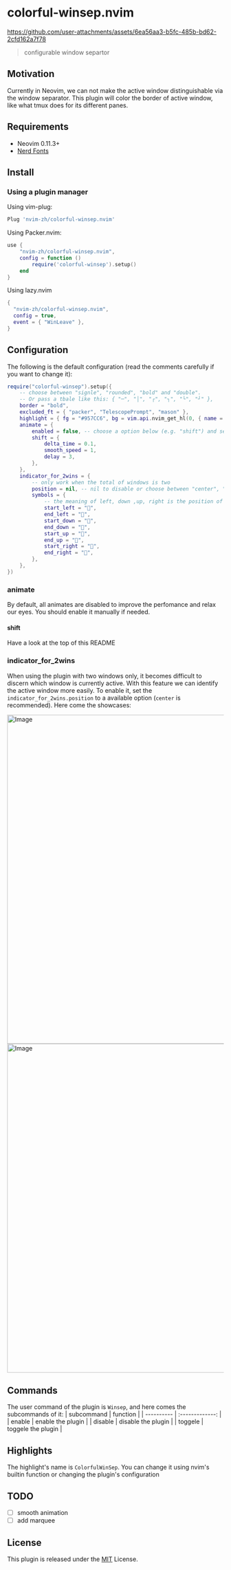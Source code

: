 # colorful-winsep.nvim

https://github.com/user-attachments/assets/6ea56aa3-b5fc-485b-bd62-2cfd162a7f78
> configurable window separtor

## Motivation

Currently in Neovim, we can not make the active window distinguishable via the window separator.
This plugin will color the border of active window, like what tmux does for its different panes.

## Requirements

+ Neovim 0.11.3+
+ [Nerd Fonts](https://www.nerdfonts.com/)

## Install
### Using a plugin manager

Using vim-plug:

```lua
Plug 'nvim-zh/colorful-winsep.nvim'
```

Using Packer.nvim:

```lua
use {
    "nvim-zh/colorful-winsep.nvim",
    config = function ()
        require('colorful-winsep').setup()
    end
}
```

Using lazy.nvim

```lua
{
  "nvim-zh/colorful-winsep.nvim",
  config = true,
  event = { "WinLeave" },
}
```

## Configuration

The following is the default configuration (read the comments carefully if you want to change it):
```lua
require("colorful-winsep").setup({
    -- choose between "signle", "rounded", "bold" and "double".
    -- Or pass a tbale like this: { "─", "│", "┌", "┐", "└", "┘" },
    border = "bold",
    excluded_ft = { "packer", "TelescopePrompt", "mason" },
    highlight = { fg = "#957CC6", bg = vim.api.nvim_get_hl(0, { name = "Normal" }).bg },
    animate = {
        enabled = false, -- choose a option below (e.g. "shift") and set option for it if needed
        shift = {
            delta_time = 0.1,
            smooth_speed = 1,
            delay = 3,
        },
    },
    indicator_for_2wins = {
        -- only work when the total of windows is two
        position = nil, -- nil to disable or choose between "center", "start", "end" and "both"
        symbols = {
            -- the meaning of left, down ,up, right is the position of separator
            start_left = "󱞬",
            end_left = "󱞪",
            start_down = "󱞾",
            end_down = "󱟀",
            start_up = "󱞢",
            end_up = "󱞤",
            start_right = "󱞨",
            end_right = "󱞦",
        },
    },
})
```

### animate
By default, all animates are disabled to improve the perfomance and relax our eyes. You should enable it manually if needed.

#### shift
Have a look at the top of this README

### indicator_for_2wins
When using the plugin with two windows only, it becomes difficult to discern which window is currently active. With this feature we can identify the active window more easily. To enable it, set the `indicator_for_2wins.position` to a available option (`center` is recommended). Here come the showcases:

<img width="1082" height="765" alt="Image" src="https://github.com/user-attachments/assets/f4779ad8-259a-4367-b922-3db154c6ad8e" />

<img width="1082" height="765" alt="Image" src="https://github.com/user-attachments/assets/f1614390-cf6f-4c9a-9a2e-6c9fd2231a80" />


## Commands
The user command of the plugin is `Winsep`, and here comes the subcommands of it:
| subcommand | function           |
| ---------- | :-------------:    |
| enable     | enable the plugin  |
| disable    | disable the plugin |
| toggele    | toggele the plugin |

## Highlights
The highlight's name is `ColorfulWinSep`. You can change it using nvim's builtin function or changing the plugin's configuration

## TODO
- [ ] smooth animation
- [ ] add marquee

## License

This plugin is released under the [MIT](./LICENSE) License.
